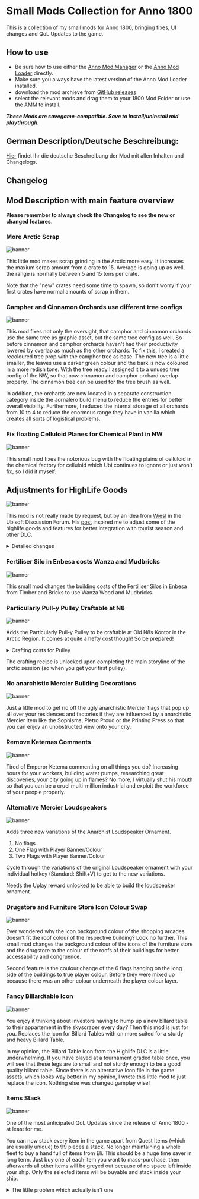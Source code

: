 # Small Mods Collection for Anno 1800

This is a collection of my small mods for Anno 1800, bringing fixes, UI changes and QoL Updates to the game.

## How to use

- Be sure how to use either the [Anno Mod Manager](https://www.nexusmods.com/anno1800/mods/35) or the [Anno Mod Loader](https://github.com/xforce/anno1800-mod-loader) directly.
- Make sure you always have the latest version of the Anno Mod Loader installed.
- download the mod archieve from [GitHub releases](https://github.com/Taludas/SmallModsCollection/releases)
- select the relevant mods and drag them to your 1800 Mod Folder or use the AMM to install.

***These Mods are savegame-compatible. Save to install/uninstall mid playthrough.*** 

## German Description/Deutsche Beschreibung: 
[Hier](https://drive.google.com/file/d/1FAUadHbn3lXhXMEaWPyXYUnrstWxBBqR/view?usp=sharing) findet Ihr die deutsche Beschreibung der Mod mit allen Inhalten und Changelogs.

## Changelog

## Mod Description with main feature overview
**Please remember to always check the Changelog to see the new or changed features.**

### More Arctic Scrap
![banner](https://user-images.githubusercontent.com/64583643/170460767-f23baca2-1d87-4342-9d46-12ef8e249c8f.png)

This little mod makes scrap grinding in the Arctic more easy. It increases the maxium scrap amount from a crate to 15. Average is going up as well, the range is normally between 5 and 15 tons per crate.

Note that the "new" crates need some time to spawn, so don't worry if your first crates have normal amounts of scrap in them.

### Campher and Cinnamon Orchards use different tree configs
![banner](https://user-images.githubusercontent.com/64583643/170460782-5995be0a-3672-4431-b0a0-f081168736fe.png)

This mod fixes not only the oversight, that camphor and cinnamon orchards use the same tree as graphic asset, but the same tree config as well. So before cinnamon and camphor orchards haven't had their productivity lowered by overlap as much as the other orchards. To fix this, I created a recoloured tree prop with the camphor tree as base. The new tree is a little smaller, the leaves use a darker green colour and the bark is now coloured in a more redish tone. With the tree ready I assigned it to a unused tree config of the NW, so that now cinnamon and camphor orchard overlap properly. The cinnamon tree can be used for the tree brush as well.

In addition, the orchards are now located in a separate construction category inside the Jornalero build menu to reduce the entries for better overall visibility.
Furthermore, I reduced the internal storage of all orchards from 10 to 4 to reduce the enormous range they have in vanilla which creates all sorts of logistical problems.

### Fix floating Celluloid Planes for Chemical Plant in NW
![banner](https://user-images.githubusercontent.com/64583643/170460797-7c2b5775-cf50-44bd-93f0-c3feb8e8cc51.png)

This small mod fixes the notorious bug with the floating plains of celluloid in the chemical factory for celluloid which Ubi continues to ignore or just won't fix, so I did it myself.

## Adjustments for HighLife Goods
![banner](https://user-images.githubusercontent.com/64583643/170511084-4ffd1cde-6662-4b77-939d-f81f2d132bae.png)

This mod is not really made by request, but by an idea from [Wiesl](https://discussions.ubisoft.com/user/wuslwiz?lang=de) in the Ubisoft Discussion Forum. His [post](https://discussions.ubisoft.com/topic/106390/wunschliste-fuer-gu13-und-gu14/61?lang=de&page=4) inspired me to adjust some of the highlife goods and features for better integration with tourist season and other DLC.  

<details>
    <summary>Detailed changes</summary>

* add Cognac to Beer Festival Buff
* add Cognac to Harvest Festival
* add Cognac to City Carneval
* add Cognac to Anarchy Festival
* add Cognac Production Chain to all alcohol production chains
* redesigned Buffs for cafe, bar and Iron Tower recipes to include cognac and biscuits and even the amount of buffed goods
* add Cognac to Armagnac Bottles
* add Cognac Manufactury to all drink productions
* add Biscuit Assembly Line to all food productions
* add all Orchards to Origin of Mankind of and Miombo Woodlands set buffs
</details>

### Fertiliser Silo in Enbesa costs Wanza and Mudbricks
![banner](https://user-images.githubusercontent.com/64583643/170460813-9bb44b65-bc87-4692-aba3-4782c06102d5.png)

This small mod changes the building costs of the Fertiliser Silos in Enbesa from Timber and Bricks to use Wanza Wood and Mudbricks.

### Particularly Pull-y Pulley Craftable at N8
![banner](https://user-images.githubusercontent.com/64583643/170460819-67337fa8-ddc2-4c0f-a385-592cd29dd8f7.png)

Adds the Particularly Pull-y Pulley to be craftable at Old N8s Kontor in the Arctic Region.
It comes at quite a hefty cost though! So be prepared!

<details>
    <summary>Crafting costs for Pulley</summary>

* 50 t of Artic scrap
* 50 t of Tier 3 OW scrap
* 50 t of Gold Ingots
* 25 t of steam engines
* 25 t of celluloid
* 50 t of Gas

</details>

The crafting recipe is unlocked upon completing the main storyline of the arctic session (so when you get your first pulley).

### No anarchistic Mercier Building Decorations
![banner](https://user-images.githubusercontent.com/64583643/170460827-9c8ba2d6-efc0-498e-8cf0-106daece1fbb.png)

Just a little mod to get rid off the ugly anarchistic Mercier flags that pop up all over your residences and factories if they are influenced by a anarchistic Mercier Item like the Sophisms, Pietro Proud or the Printing Press so that you can enjoy an unobstructed view onto your city.

### Remove Ketemas Comments
![banner](https://user-images.githubusercontent.com/64583643/170460836-537ed4cb-ba84-415d-a3d0-afa9152f2a7c.png)

Tired of Emperor Ketema commenting on all things you do? Increasing hours for your workers, building water pumps, researching great discoveries, your city going up in flames? No more, I virtually shut his mouth so that you can be a cruel multi-million industrial and exploit the workforce of your people properly.

### Alternative Mercier Loudspeakers
![banner](https://user-images.githubusercontent.com/64583643/170460843-5c8c864d-399d-4ce3-9ec5-5070ab1a02e1.png)

Adds three new variations of the Anarchist Loudspeaker Ornament.
1. No flags
2. One Flag with Player Banner/Colour
3. Two Flags with Player Banner/Colour

Cycle through the variations of the original Loudspeaker ornament with your individual hotkey (Standard: Shift+V) to get to the new variations.

Needs the Uplay reward unlocked to be able to build the loudspeaker ornament.

### Drugstore and Furniture Store Icon Colour Swap
![banner](https://user-images.githubusercontent.com/64583643/170460854-c50aa254-46d1-43f0-ad12-301d92f81f21.png)

Ever wondered why the icon background colour of the shopping arcades doesn't fit the roof colour of the respective building? Look no further. This small mod changes the background colour of the icons of the furniture store and the drugstore to the colour of the roofs of their buildings for better accessability and congruence.

Second feature is the coulour change of the 6 flags hanging on the long side of the buildings to true player colour. Before they were mixed up because there was an other colour underneath the player colour layer.

### Fancy Billardtable Icon
![banner](https://user-images.githubusercontent.com/64583643/170460874-a68b7f1a-4a88-4e67-ae48-dc040e95c06d.png)

You enjoy it thinking about Investors having to hump up a new billard table to their appartement in the skyscraper every day? Then this mod is just for you. Replaces the Icon for Billard Tables with on more suited for a sturdy and heavy Billard Table.

In my opinion, the Billard Table Icon from the Highlife DLC is a little underwhelming. If you have played at a tournament graded table once, you will see that these legs are to small and not sturdy enough to be a good quality billard table. Since there is an alternative Icon file in the game assets, which looks way better in my opinion, I wrote this little mod to just replace the icon. Nothing else was changed gamplay wise!

### Items Stack
![banner](https://user-images.githubusercontent.com/64583643/170460882-da35e857-8992-4fac-9663-1e49279d011b.png)

One of the most anticipated QoL Updates since the release of Anno 1800 - at least for me.

You can now stack every item in the game apart from Quest Items (which are usually unique) to 99 pieces a stack. No longer maintaining a whole fleet to buy a hand full of items from Eli. This should be a huge time saver in long term. Just buy one of each item you want to mass-purchase, then afterwards all other items will be greyed out because of no space left inside your ship. Only the selected items will be buyable and stack inside your ship. 

<details>
    <summary>The little problem which actually isn't one</summary>

With this mod enabled you could potentially exploit the expedition feature of the game, since every item inside the holds of your ship counts towards the success propability of the selected expedition. So you could just load a stack of 6 legendary items and never have problems with the "minigame" again. But as you could have stacked ActionItems like the pirate flags before and no one has done that, I believe in you all, that you use this feature wisely and maturely to only not get crazy over buying items at Eli.
</details>